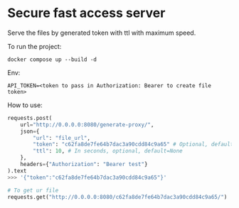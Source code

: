 
# Secure fast access server

Serve the files by generated token with ttl with maximum speed.

To run the project: 

```docker compose up --build -d```

Env:

```API_TOKEN=<token to pass in Authorization: Bearer to create file token>```

How to use:

```python
requests.post(
    url="http://0.0.0.0:8080/generate-proxy/", 
    json={
        "url": "file_url",
        "token": "c62fa8de7fe64b7dac3a90cdd84c9a65" # Optional, default = new uuid
        "ttl": 10, # In seconds, optional, default=None
    }, 
    headers={"Authorization": "Bearer test"}
).text
>>> '{"token":"c62fa8de7fe64b7dac3a90cdd84c9a65"}'

# To get ur file
requests.get("http://0.0.0.0:8080/c62fa8de7fe64b7dac3a90cdd84c9a65/")
```